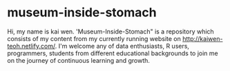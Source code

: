 # museum-inside-stomach

  Hi, my name is kai wen. 'Museum-Inside-Stomach" is a repository which consists of my content from my currently running website on http://kaiwen-teoh.netlify.com/. 
  I'm welcome any of data enthusiasts, R users, programmers, students from different educational backgrounds to join me on the journey of continuous learning and growth.  
